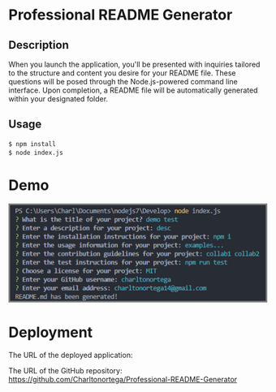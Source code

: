 # Professional README Generator

## Description
When you launch the application, you'll be presented with inquiries tailored to the structure and content you desire for your README file. These questions will be posed through the Node.js-powered command line interface. Upon completion, a README file will be automatically generated within your designated folder.

## Usage
```bash
$ npm install
$ node index.js
```
# Demo
<p align="center">
  <a href="">
    <img src="./assets/Screenshot 2023-08-14 020415.png" alt="Demo GIF" style="border: 3px solid grey;"/>
  </a>
</p>

# Deployment
The URL of the deployed application: 

The URL of the GitHub repository: https://github.com/Charltonortega/Professional-README-Generator